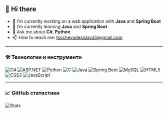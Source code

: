 ## 👋 Hi there

- 🔭 I’m currently working on a web application with **Java** and **Spring Boot**  
- 🌱 I’m currently learning **Java** and **Spring Boot**  
- 💬 Ask me about **C#**, **Python**  
- 📫 How to reach me: tsochevadesislava5@gmail.com  

---

### 🛠️ Технологии и инструменти

![C#](https://img.shields.io/badge/-C%23-239120?style=flat-square&logo=c-sharp&logoColor=white) ![ASP.NET](https://img.shields.io/badge/-ASP.NET-512BD4?style=flat-square&logo=dotnet&logoColor=white) ![Python](https://img.shields.io/badge/-Python-3776AB?style=flat-square&logo=python&logoColor=white) ![C](https://img.shields.io/badge/-C-00599C?style=flat-square&logo=c&logoColor=white) ![Java](https://img.shields.io/badge/-Java-007396?style=flat-square&logo=java&logoColor=white) ![Spring Boot](https://img.shields.io/badge/-Spring%20Boot-6DB33F?style=flat-square&logo=spring-boot&logoColor=white) ![MySQL](https://img.shields.io/badge/-MySQL-4479A1?style=flat-square&logo=mysql&logoColor=white) ![HTML5](https://img.shields.io/badge/-HTML5-E34F26?style=flat-square&logo=html5&logoColor=white) ![CSS3](https://img.shields.io/badge/-CSS3-1572B6?style=flat-square&logo=css3&logoColor=white) ![JavaScript](https://img.shields.io/badge/-JavaScript-F7DF1E?style=flat-square&logo=javascript&logoColor=black)  

---

### 📈 GitHub статистики

![Stats](https://github-readme-stats.vercel.app/api?username=desislavaTsocheva&show_icons=true&theme=tokyonight)
